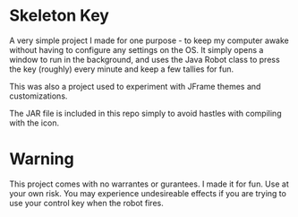 # Skeleton Key
A very simple project I made for one purpose - to keep my computer awake without having to configure any settings on the OS. It simply opens a window to run in the background, and uses the Java Robot class to press the <ctrl> key (roughly) every minute and keep a few tallies for fun.

This was also a project used to experiment with JFrame themes and customizations.

The JAR file is included in this repo simply to avoid hastles with compiling with the icon.

# Warning
This project comes with no warrantes or gurantees. I made it for fun. Use at your own risk. You may experience undesireable effects if you are trying to use your control key when the robot fires.

